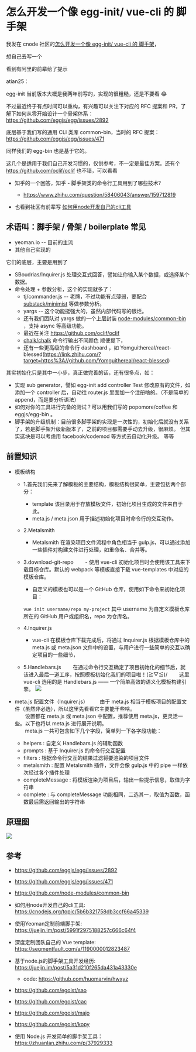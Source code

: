 # 怎么开发一个像 egg-init/ vue-cli 的 脚手架

我发在 cnode 社区的[怎么开发一个像 egg-init/ vue-cli 的 脚手架](https://cnodejs.org/topic/5b7ac6df632c7f422e5b8006#5b7ad19e632c7f422e5b800d)，

想自己去写一个

看到有阿里的前辈给了提示

atian25：

egg-init 当前版本大概是我两年前写的，实现的很粗糙，还是不要看 😂

不过最近终于有点时间可以重构，有兴趣可以关注下对应的 RFC 提案和 PR，了解下如何从零开始设计一个骨架体系：https://github.com/eggjs/egg/issues/2892

底层基于我们写的通用 CLI 类库 common-bin，当时的 RFC 提案：https://github.com/eggjs/egg/issues/471

同样我们的 egg-bin 也是基于它的。

这几个是适用于我们自己开发习惯的，仅供参考，不一定是最佳方案。还有个 https://github.com/oclif/oclif 也不错，可以看看

- 知乎的一个回答，知乎 - 脚手架类的命令行工具用到了哪些技术?
  - https://www.zhihu.com/question/58406043/answer/159712819


- 也看到社区有前辈写 [如何用node开发自己的cli工具](https://cnodejs.org/topic/5b6b321758db3ccf66a45339)


## 术语叫：脚手架 / 骨架 / boilerplate 常见 
-  yeoman.io -- 目前的主流 
- 其他自己实现的 

它们的底层，主要是用到了 
- SBoudrias/Inquirer.js 处理交互式回答，譬如让你输入某个数据，或选择某个数据。 
- 命令处理 + 参数分析，这个的实现就多了： 
  - tj/commander.js -- 老牌，不过功能有点薄弱，要配合 [substack/minimist](https://link.zhihu.com/?target=https%3A//github.com/substack/minimist) 等做参数分析。 
  - yargs -- 这个功能挺强大的，虽然内部代码写的很烂。 
  - 还有我们团队对 yargs 做的一个上层封装 [node-modules/common-bin](https://link.zhihu.com/?target=https%3A//github.com/node-modules/common-bin) ，支持 async 等高级功能。 
  - 最近在关注 https://github.com/oclif/oclif
  -  [chalk/chalk](https://link.zhihu.com/?target=https%3A//github.com/chalk/chalk) 命令行输出不同颜色 顺便提下，
  - 还有一些更高级的命令行 dashboard ，如 Yomguithereal/react-blessed(https://link.zhihu.com/?target=https%3A//github.com/Yomguithereal/react-blessed)

其实初始化只是其中一小步，真正做完善的话，还有很多点，如： 
- 实现 sub generator，譬如 egg-init add controller Test 修改原有的文件，如添加一个 controller 后，自动往 router.js 里面加一个注册啥的。（不是简单的 append，而是要分析语法） 
- 如何对你的工具进行完备的测试？可以用我们写的 popomore/coffee 和 eggjs/egg-bin 。
- 脚手架的升级机制：目前很多脚手架的实现是一次性的，初始化后就没有关系了，若是脚手架升级新版本了，之前的项目都需要手动去升级，很麻烦。
但其实这块是可以考虑用 facebook/codemod 等方式去自动化升级。 等等


## 前置知识

- 模板结构
  - 1.首先我们先来了解模板的主要结构，模板结构很简单，主要包括两个部分：

      - template 该目录用于存放模板文件，初始化项目生成的文件来自于此。
      - meta.js / meta.json 用于描述初始化项目时命令行的交互动作。
  - 2.Metalsmith
    - Metalsmith 在渲染项目文件流程中角色相当于 gulp.js，可以通过添加一些插件对构建文件进行处理，如重命名、合并等。
  - 3.download-git-repo
　　- 使用 vue-cli 初始化项目时会使用该工具来下载目标仓库。默认的 webpack 等模板直接下载 vue-templates 中对应的模板仓库。
    - 自定义的模板也可以是一个 GitHub 仓库，使用如下命令来初始化项目：

    `vue init username/repo my-project`
    其中 username 为自定义模板仓库所在的 GitHub 用户或组织名，repo 为仓库名。
  - 4.Inquirer.js
    - vue-cli 在模板仓库下载完成后，将通过 Inquirer.js 根据模板仓库中的 meta.js 或 meta.json 文件中的设置，与用户进行一些简单的交互以确定项目的一些细节，
  - 5.Handlebars.js
　　在通过命令行交互确定了项目初始化的细节后，就该进入最后一道工序，按照模板初始化我们的项目啦！\(≧▽≦)/ 
　　这里 vue-cli 选用的是 Handlebars.js —— 一个简单高效的语义化模板构建引擎。
![](https://segmentfault.com/img/bV1X79?w=889&h=517)

- meta.js 配置文件（Inquirer.js）
　　由于 meta.js 相当于模板项目的配置文件（虽然非必选），所以这里先看看它主要能干些啥。  
　　设置都在 meta.js 或 meta.json 中配置，推荐使用 meta.js，更灵活一些。以下也将以 meta.js 进行展开说明。  
　　meta.js 一共可包含如下几个字段，简单列一下各字段功能：  

    - helpers : 自定义 Handlebars.js 的辅助函数
    - prompts : 基于 Inquirer.js 的命令行交互配置
    - filters : 根据命令行交互的结果过滤将要渲染的项目文件
    - metalsmith : 配置 Metalsmith 插件，文件会像 gulp.js 中的 pipe 一样依次经过各个插件处理
    - completeMessage : 将模板渲染为项目后，输出一些提示信息，取值为字符串
    - complete : 与 completeMessage 功能相同，二选其一，取值为函数，函数最后需返回输出的字符串


## 原理图
![](https://user-gold-cdn.xitu.io/2017/12/14/160529d55c89ef9a?imageView2/1/w/1304/h/734/q/85/format/webp/interlace/1)


## 参考
- https://github.com/eggjs/egg/issues/2892
- https://github.com/eggjs/egg/issues/471
- https://github.com/node-modules/common-bin
- 如何用node开发自己的cli工具: https://cnodejs.org/topic/5b6b321758db3ccf66a45339
- 使用Yeoman定制前端脚手架: https://juejin.im/post/5991f2975188257c666c64f4

- 深度定制团队自己的 Vue template: https://segmentfault.com/a/1190000012823487
- 基于node.js的脚手架工具开发经历: https://juejin.im/post/5a31d210f265da431a43330e
  - code: https://github.com/huomarvin/hwxyz

- https://github.com/egoist/sao

- https://github.com/egoist/cac

- https://github.com/egoist/majo

- https://github.com/egoist/kopy


- 使用 Node.js 开发简单的脚手架工具： https://zhuanlan.zhihu.com/p/37929333

